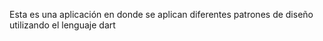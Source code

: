 
Esta es una aplicación en donde se aplican diferentes patrones de diseño utilizando el lenguaje dart
